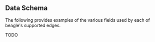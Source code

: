## Data Schema

The following provides examples of the various fields used by each of beagle's supported edges.

TODO
